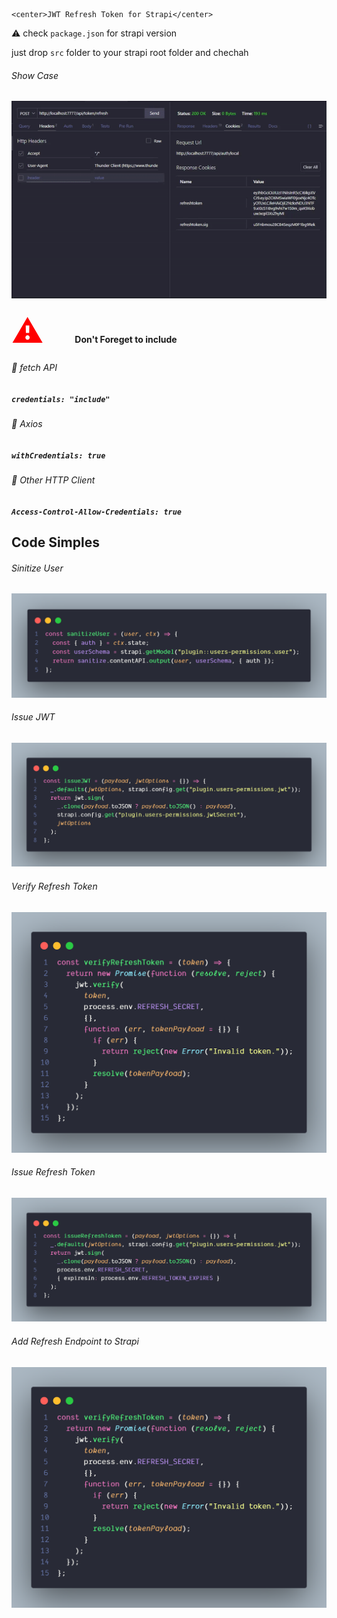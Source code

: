 <p style="text-align:center;font-weight: bold">

    <center>JWT Refresh Token for Strapi</center>
</p>


⚠ check `package.json` for strapi version

just drop `src` folder to your strapi root folder and chechah


###### Show Case
![Sinitize User](imgs/test.gif)


<h4><span style="color: red;font-size: 50px;padding-right: 50px;">⚠</span>Don't Foreget to include </h4>


###### 🔰 fetch API
##### `credentials: "include"`

###### 🔰 Axios 
##### `withCredentials: true `

###### 🔰 Other HTTP Client 
##### `Access-Control-Allow-Credentials: true`


## Code Simples


###### Sinitize User
![Sinitize User](imgs/sanitizeUser.png)

###### Issue JWT
![Sinitize User](imgs/issueJWT.png)

###### Verify Refresh Token
![Sinitize User](imgs/verifyRefreshToken.png)



###### Issue Refresh Token
![Sinitize User](imgs/issueRefreshToken.png)

###### Add Refresh Endpoint to Strapi
![Sinitize User](imgs/verifyRefreshToken.png)




